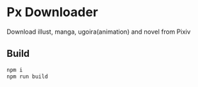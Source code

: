 # Px Downloader
Download illust, manga, ugoira(animation) and novel from Pixiv

## Build
```sh
npm i
npm run build
```
